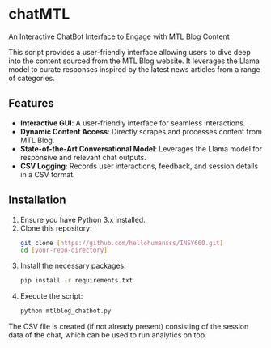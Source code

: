 # chatMTL

An Interactive ChatBot Interface to Engage with MTL Blog Content

This script provides a user-friendly interface allowing users to dive deep into the content sourced from the MTL Blog website. It leverages the Llama model to curate responses inspired by the latest news articles from a range of categories.

## Features

- **Interactive GUI**: A user-friendly interface for seamless interactions.
- **Dynamic Content Access**: Directly scrapes and processes content from MTL Blog.
- **State-of-the-Art Conversational Model**: Leverages the Llama model for responsive and relevant chat outputs.
- **CSV Logging**: Records user interactions, feedback, and session details in a CSV format.

## Installation

1. Ensure you have Python 3.x installed.
2. Clone this repository:
   ```bash
   git clone [https://github.com/hellohumansss/INSY660.git]
   cd [your-repo-directory]
3. Install the necessary packages:
    ```bash
   pip install -r requirements.txt
4. Execute the script:
    ```bash
   python mtlblog_chatbot.py

The CSV file is created (if not already present) consisting of the session data of the chat,
which can be used to run analytics on top.

